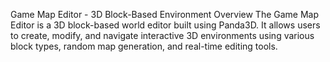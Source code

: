 Game Map Editor - 3D Block-Based Environment
Overview
The Game Map Editor is a 3D block-based world editor built using Panda3D. It allows users to create, modify, and navigate interactive 3D environments using various block types, random map generation, and real-time editing tools.
